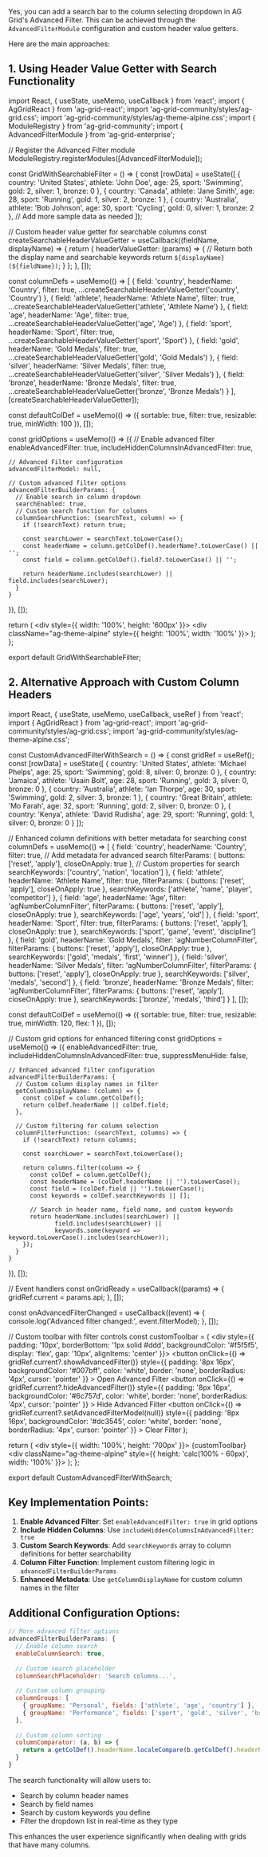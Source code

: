 Yes, you can add a search bar to the column selecting dropdown in AG Grid's Advanced Filter. This can be achieved through the `AdvancedFilterModule` configuration and custom header value getters.

Here are the main approaches:

## 1. Using Header Value Getter with Search Functionality

import React, { useState, useMemo, useCallback } from 'react';
import { AgGridReact } from 'ag-grid-react';
import 'ag-grid-community/styles/ag-grid.css';
import 'ag-grid-community/styles/ag-theme-alpine.css';
import { ModuleRegistry } from 'ag-grid-community';
import { AdvancedFilterModule } from 'ag-grid-enterprise';

// Register the Advanced Filter module
ModuleRegistry.registerModules([AdvancedFilterModule]);

const GridWithSearchableFilter = () => {
  const [rowData] = useState([
    { country: 'United States', athlete: 'John Doe', age: 25, sport: 'Swimming', gold: 2, silver: 1, bronze: 0 },
    { country: 'Canada', athlete: 'Jane Smith', age: 28, sport: 'Running', gold: 1, silver: 2, bronze: 1 },
    { country: 'Australia', athlete: 'Bob Johnson', age: 30, sport: 'Cycling', gold: 0, silver: 1, bronze: 2 },
    // Add more sample data as needed
  ]);

  // Custom header value getter for searchable columns
  const createSearchableHeaderValueGetter = useCallback((fieldName, displayName) => {
    return {
      headerValueGetter: (params) => {
        // Return both the display name and searchable keywords
        return `${displayName} (${fieldName})`;
      }
    };
  }, []);

  const columnDefs = useMemo(() => [
    {
      field: 'country',
      headerName: 'Country',
      filter: true,
      ...createSearchableHeaderValueGetter('country', 'Country')
    },
    {
      field: 'athlete',
      headerName: 'Athlete Name',
      filter: true,
      ...createSearchableHeaderValueGetter('athlete', 'Athlete Name')
    },
    {
      field: 'age',
      headerName: 'Age',
      filter: true,
      ...createSearchableHeaderValueGetter('age', 'Age')
    },
    {
      field: 'sport',
      headerName: 'Sport',
      filter: true,
      ...createSearchableHeaderValueGetter('sport', 'Sport')
    },
    {
      field: 'gold',
      headerName: 'Gold Medals',
      filter: true,
      ...createSearchableHeaderValueGetter('gold', 'Gold Medals')
    },
    {
      field: 'silver',
      headerName: 'Silver Medals',
      filter: true,
      ...createSearchableHeaderValueGetter('silver', 'Silver Medals')
    },
    {
      field: 'bronze',
      headerName: 'Bronze Medals',
      filter: true,
      ...createSearchableHeaderValueGetter('bronze', 'Bronze Medals')
    }
  ], [createSearchableHeaderValueGetter]);

  const defaultColDef = useMemo(() => ({
    sortable: true,
    filter: true,
    resizable: true,
    minWidth: 100
  }), []);

  const gridOptions = useMemo(() => ({
    // Enable advanced filter
    enableAdvancedFilter: true,
    includeHiddenColumnsInAdvancedFilter: true,
    
    // Advanced Filter configuration
    advancedFilterModel: null,
    
    // Custom advanced filter options
    advancedFilterBuilderParams: {
      // Enable search in column dropdown
      searchEnabled: true,
      // Custom search function for columns
      columnSearchFunction: (searchText, column) => {
        if (!searchText) return true;
        
        const searchLower = searchText.toLowerCase();
        const headerName = column.getColDef().headerName?.toLowerCase() || '';
        const field = column.getColDef().field?.toLowerCase() || '';
        
        return headerName.includes(searchLower) || field.includes(searchLower);
      }
    }
  }), []);

  return (
    <div style={{ width: '100%', height: '600px' }}>
      <div className="ag-theme-alpine" style={{ height: '100%', width: '100%' }}>
        <AgGridReact
          rowData={rowData}
          columnDefs={columnDefs}
          defaultColDef={defaultColDef}
          gridOptions={gridOptions}
          animateRows={true}
          rowSelection="multiple"
        />
      </div>
    </div>
  );
};

export default GridWithSearchableFilter;

## 2. Alternative Approach with Custom Column Headers

import React, { useState, useMemo, useCallback, useRef } from 'react';
import { AgGridReact } from 'ag-grid-react';
import 'ag-grid-community/styles/ag-grid.css';
import 'ag-grid-community/styles/ag-theme-alpine.css';

const CustomAdvancedFilterWithSearch = () => {
  const gridRef = useRef();
  const [rowData] = useState([
    { country: 'United States', athlete: 'Michael Phelps', age: 25, sport: 'Swimming', gold: 8, silver: 0, bronze: 0 },
    { country: 'Jamaica', athlete: 'Usain Bolt', age: 28, sport: 'Running', gold: 3, silver: 0, bronze: 0 },
    { country: 'Australia', athlete: 'Ian Thorpe', age: 30, sport: 'Swimming', gold: 2, silver: 3, bronze: 1 },
    { country: 'Great Britain', athlete: 'Mo Farah', age: 32, sport: 'Running', gold: 2, silver: 0, bronze: 0 },
    { country: 'Kenya', athlete: 'David Rudisha', age: 29, sport: 'Running', gold: 1, silver: 0, bronze: 0 }
  ]);

  // Enhanced column definitions with better metadata for searching
  const columnDefs = useMemo(() => [
    {
      field: 'country',
      headerName: 'Country',
      filter: true,
      // Add metadata for advanced search
      filterParams: {
        buttons: ['reset', 'apply'],
        closeOnApply: true
      },
      // Custom properties for search
      searchKeywords: ['country', 'nation', 'location']
    },
    {
      field: 'athlete',
      headerName: 'Athlete Name',
      filter: true,
      filterParams: {
        buttons: ['reset', 'apply'],
        closeOnApply: true
      },
      searchKeywords: ['athlete', 'name', 'player', 'competitor']
    },
    {
      field: 'age',
      headerName: 'Age',
      filter: 'agNumberColumnFilter',
      filterParams: {
        buttons: ['reset', 'apply'],
        closeOnApply: true
      },
      searchKeywords: ['age', 'years', 'old']
    },
    {
      field: 'sport',
      headerName: 'Sport',
      filter: true,
      filterParams: {
        buttons: ['reset', 'apply'],
        closeOnApply: true
      },
      searchKeywords: ['sport', 'game', 'event', 'discipline']
    },
    {
      field: 'gold',
      headerName: 'Gold Medals',
      filter: 'agNumberColumnFilter',
      filterParams: {
        buttons: ['reset', 'apply'],
        closeOnApply: true
      },
      searchKeywords: ['gold', 'medals', 'first', 'winner']
    },
    {
      field: 'silver',
      headerName: 'Silver Medals',
      filter: 'agNumberColumnFilter',
      filterParams: {
        buttons: ['reset', 'apply'],
        closeOnApply: true
      },
      searchKeywords: ['silver', 'medals', 'second']
    },
    {
      field: 'bronze',
      headerName: 'Bronze Medals',
      filter: 'agNumberColumnFilter',
      filterParams: {
        buttons: ['reset', 'apply'],
        closeOnApply: true
      },
      searchKeywords: ['bronze', 'medals', 'third']
    }
  ], []);

  const defaultColDef = useMemo(() => ({
    sortable: true,
    filter: true,
    resizable: true,
    minWidth: 120,
    flex: 1
  }), []);

  // Custom grid options for enhanced filtering
  const gridOptions = useMemo(() => ({
    enableAdvancedFilter: true,
    includeHiddenColumnsInAdvancedFilter: true,
    suppressMenuHide: false,
    
    // Enhanced advanced filter configuration
    advancedFilterBuilderParams: {
      // Custom column display names in filter
      getColumnDisplayName: (column) => {
        const colDef = column.getColDef();
        return colDef.headerName || colDef.field;
      },
      
      // Custom filtering for column selection
      columnFilterFunction: (searchText, columns) => {
        if (!searchText) return columns;
        
        const searchLower = searchText.toLowerCase();
        
        return columns.filter(column => {
          const colDef = column.getColDef();
          const headerName = (colDef.headerName || '').toLowerCase();
          const field = (colDef.field || '').toLowerCase();
          const keywords = colDef.searchKeywords || [];
          
          // Search in header name, field name, and custom keywords
          return headerName.includes(searchLower) ||
                 field.includes(searchLower) ||
                 keywords.some(keyword => keyword.toLowerCase().includes(searchLower));
        });
      }
    }
  }), []);

  // Event handlers
  const onGridReady = useCallback((params) => {
    gridRef.current = params.api;
  }, []);

  const onAdvancedFilterChanged = useCallback((event) => {
    console.log('Advanced filter changed:', event.filterModel);
  }, []);

  // Custom toolbar with filter controls
  const customToolbar = (
    <div style={{ 
      padding: '10px', 
      borderBottom: '1px solid #ddd', 
      backgroundColor: '#f5f5f5',
      display: 'flex',
      gap: '10px',
      alignItems: 'center'
    }}>
      <button
        onClick={() => gridRef.current?.showAdvancedFilter()}
        style={{
          padding: '8px 16px',
          backgroundColor: '#007bff',
          color: 'white',
          border: 'none',
          borderRadius: '4px',
          cursor: 'pointer'
        }}
      >
        Open Advanced Filter
      </button>
      <button
        onClick={() => gridRef.current?.hideAdvancedFilter()}
        style={{
          padding: '8px 16px',
          backgroundColor: '#6c757d',
          color: 'white',
          border: 'none',
          borderRadius: '4px',
          cursor: 'pointer'
        }}
      >
        Hide Advanced Filter
      </button>
      <button
        onClick={() => gridRef.current?.setAdvancedFilterModel(null)}
        style={{
          padding: '8px 16px',
          backgroundColor: '#dc3545',
          color: 'white',
          border: 'none',
          borderRadius: '4px',
          cursor: 'pointer'
        }}
      >
        Clear Filter
      </button>
    </div>
  );

  return (
    <div style={{ width: '100%', height: '700px' }}>
      {customToolbar}
      <div className="ag-theme-alpine" style={{ height: 'calc(100% - 60px)', width: '100%' }}>
        <AgGridReact
          ref={gridRef}
          rowData={rowData}
          columnDefs={columnDefs}
          defaultColDef={defaultColDef}
          gridOptions={gridOptions}
          onGridReady={onGridReady}
          onAdvancedFilterChanged={onAdvancedFilterChanged}
          animateRows={true}
          rowSelection="multiple"
        />
      </div>
    </div>
  );
};

export default CustomAdvancedFilterWithSearch;

## Key Implementation Points:

1. **Enable Advanced Filter**: Set `enableAdvancedFilter: true` in grid options
2. **Include Hidden Columns**: Use `includeHiddenColumnsInAdvancedFilter: true`
3. **Custom Search Keywords**: Add `searchKeywords` array to column definitions for better searchability
4. **Column Filter Function**: Implement custom filtering logic in `advancedFilterBuilderParams`
5. **Enhanced Metadata**: Use `getColumnDisplayName` for custom column names in the filter

## Additional Configuration Options:

```javascript
// More advanced filter options
advancedFilterBuilderParams: {
  // Enable column search
  enableColumnSearch: true,
  
  // Custom search placeholder
  columnSearchPlaceholder: 'Search columns...',
  
  // Custom column grouping
  columnGroups: [
    { groupName: 'Personal', fields: ['athlete', 'age', 'country'] },
    { groupName: 'Performance', fields: ['sport', 'gold', 'silver', 'bronze'] }
  ],
  
  // Custom column sorting
  columnComparator: (a, b) => {
    return a.getColDef().headerName.localeCompare(b.getColDef().headerName);
  }
}
```

The search functionality will allow users to:
- Search by column header names
- Search by field names
- Search by custom keywords you define
- Filter the dropdown list in real-time as they type

This enhances the user experience significantly when dealing with grids that have many columns.